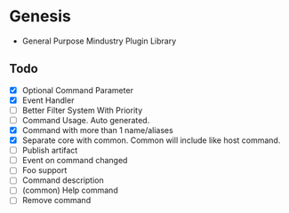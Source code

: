 # Genesis

- General Purpose Mindustry Plugin Library

## Todo

- [x] Optional Command Parameter
- [x] Event Handler
- [ ] Better Filter System With Priority
- [ ] Command Usage. Auto generated.
- [x] Command with more than 1 name/aliases
- [x] Separate core with common. Common will include like host command.
- [ ] Publish artifact
- [ ] Event on command changed
- [ ] Foo support
- [ ] Command description
- [ ] (common) Help command
- [ ] Remove command